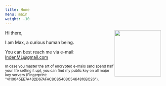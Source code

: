 ```yaml
---
title: Home
menu: main
weight: -10
---
```


<span>
<img src="/static/profile-picture.jpg" width="150" style="float: right">
Hi there,

I am Max, a curious human being.

You can best reach me via e-mail: IndenML@gmail.com

<small>
In case you master the art of encrypted e-mails (and spend half your life
setting it up), you can find my public key on all major key servers
(Fingerprint: "4110045EE7A432D67AFAC8C85403C5464810BC26").
</small>

</span>

